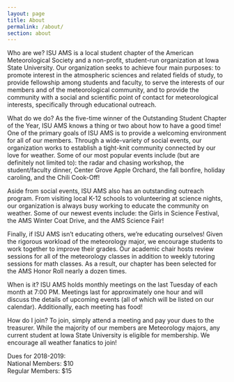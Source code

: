 ```yaml
---
layout: page
title: About
permalink: /about/
section: about
---
```


Who are we?
ISU AMS is a local student chapter of the American Meteorological Society and a non-profit,
student-run organization at Iowa State University. Our organization seeks to achieve four main
purposes: to promote interest in the atmospheric sciences and related fields of study, to provide
fellowship among students and faculty, to serve the interests of our members and of the
meteorological community, and to provide the community with a social and scientific point of
contact for meteorological interests, specifically through educational outreach.
 
What do we do?
As the five-time winner of the Outstanding Student Chapter of the Year, ISU AMS knows a thing
or two about how to have a good time! One of the primary goals of ISU AMS is to provide a
welcoming environment for all of our members. Through a wide-variety of social events, our
organization works to establish a tight-knit community connected by our love for weather. Some
of our most popular events include (but are definitely not limited to): the radar and chasing
workshop, the student/faculty dinner, Center Grove Apple Orchard, the fall bonfire, holiday
caroling, and the Chili Cook-Off! 

Aside from social events, ISU AMS also has an outstanding outreach program. From visiting
local K-12 schools to volunteering at science nights, our organization is always busy working to
educate the community on weather. Some of our newest events include: the Girls in Science
Festival, the AMS Winter Coat Drive, and the AMS Science Fair!

Finally, if ISU AMS isn’t educating others, we’re educating ourselves! Given the rigorous
workload of the meteorology major, we encourage students to work together to improve their
grades. Our academic chair hosts review sessions for all of the meteorology classes in addition
to weekly tutoring sessions for math classes. As a result, our chapter has been selected for the
AMS Honor Roll nearly a dozen times. 

When is it? 
ISU AMS holds monthly meetings on the last Tuesday of each month at 7:00 PM. Meetings last
for approximately one hour and will discuss the details of upcoming events (all of which will be
listed on our calendar). Additionally, each meeting has food!
 
How do I join?
To join, simply attend a meeting and pay your dues to the treasurer.  While the majority of our
members are Meteorology majors, any current student at Iowa State University is eligible for
membership. We encourage all weather fanatics to join! 

Dues for 2018-2019:<br>
National Members: $10<br>
Regular Members: $15

